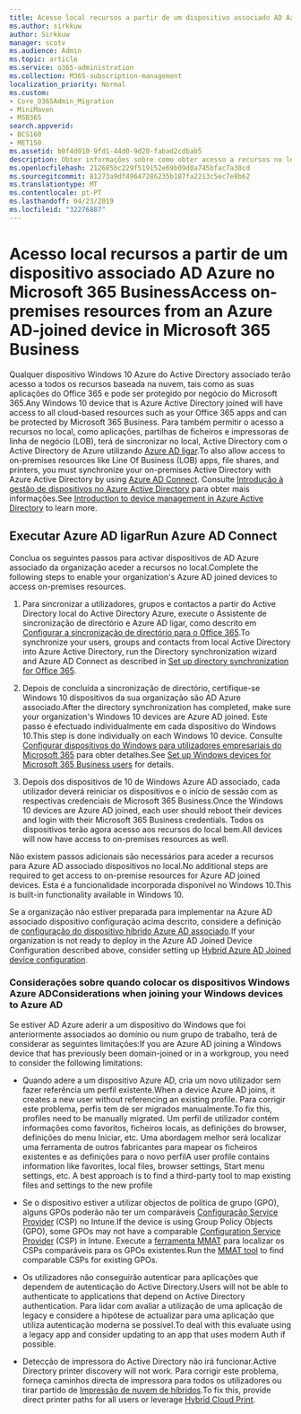 ```yaml
---
title: Acesso local recursos a partir de um dispositivo associado AD Azure no Microsoft 365 Business
ms.author: sirkkuw
author: Sirkkuw
manager: scotv
ms.audience: Admin
ms.topic: article
ms.service: o365-administration
ms.collection: M365-subscription-management
localization_priority: Normal
ms.custom:
- Core_O365Admin_Migration
- MiniMaven
- MSB365
search.appverid:
- BCS160
- MET150
ms.assetid: b0f4d010-9fd1-44d0-9d20-fabad2cdbab5
description: Obter informações sobre como obter acesso a recursos no local, tais como aplicações de linha de negócios, partilhas de ficheiros e impressoras a partir de um Azure Active Directory associado Windows 10 dispositivo.
ms.openlocfilehash: 212685bc229f519152e69b09d0a745bfac7a38cd
ms.sourcegitcommit: 81273a9df49647286235b187fa2213c5ec7e8b62
ms.translationtype: MT
ms.contentlocale: pt-PT
ms.lasthandoff: 04/23/2019
ms.locfileid: "32276887"
---
```

# <a name="access-on-premises-resources-from-an-azure-ad-joined-device-in-microsoft-365-business"></a><span data-ttu-id="e5657-103">Acesso local recursos a partir de um dispositivo associado AD Azure no Microsoft 365 Business</span><span class="sxs-lookup"><span data-stu-id="e5657-103">Access on-premises resources from an Azure AD-joined device in Microsoft 365 Business</span></span>

<span data-ttu-id="e5657-104">Qualquer dispositivo Windows 10 Azure do Active Directory associado terão acesso a todos os recursos baseada na nuvem, tais como as suas aplicações do Office 365 e pode ser protegido por negócio do Microsoft 365.</span><span class="sxs-lookup"><span data-stu-id="e5657-104">Any Windows 10 device that is Azure Active Directory joined will have access to all cloud-based resources such as your Office 365 apps and can be protected by Microsoft 365 Business.</span></span> <span data-ttu-id="e5657-105">Para também permitir o acesso a recursos no local, como aplicações, partilhas de ficheiros e impressoras de linha de negócio (LOB), terá de sincronizar no local, Active Directory com o Active Directory de Azure utilizando [Azure AD ligar](https://docs.microsoft.com/en-us/azure/active-directory/connect/active-directory-aadconnect).</span><span class="sxs-lookup"><span data-stu-id="e5657-105">To also allow access to on-premises resources like Line Of Business (LOB) apps, file shares, and printers, you must synchronize your on-premises Active Directory with Azure Active Directory by using [Azure AD Connect](https://docs.microsoft.com/en-us/azure/active-directory/connect/active-directory-aadconnect).</span></span> <span data-ttu-id="e5657-106">Consulte [Introdução à gestão de dispositivos no Azure Active Directory](https://docs.microsoft.com/en-us/azure/active-directory/device-management-introduction) para obter mais informações.</span><span class="sxs-lookup"><span data-stu-id="e5657-106">See [Introduction to device management in Azure Active Directory](https://docs.microsoft.com/en-us/azure/active-directory/device-management-introduction) to learn more.</span></span> 
  
## <a name="run-azure-ad-connect"></a><span data-ttu-id="e5657-107">Executar Azure AD ligar</span><span class="sxs-lookup"><span data-stu-id="e5657-107">Run Azure AD Connect</span></span>

<span data-ttu-id="e5657-108">Conclua os seguintes passos para activar dispositivos de AD Azure associado da organização aceder a recursos no local.</span><span class="sxs-lookup"><span data-stu-id="e5657-108">Complete the following steps to enable your organization's Azure AD joined devices to access on-premises resources.</span></span>
  
1. <span data-ttu-id="e5657-109">Para sincronizar a utilizadores, grupos e contactos a partir do Active Directory local do Active Directory Azure, execute o Assistente de sincronização de directório e Azure AD ligar, como descrito em [Configurar a sincronização de directório para o Office 365](https://support.office.com/article/1b3b5318-6977-42ed-b5c7-96fa74b08846).</span><span class="sxs-lookup"><span data-stu-id="e5657-109">To synchronize your users, groups and contacts from local Active Directory into Azure Active Directory, run the Directory synchronization wizard and Azure AD Connect as described in [Set up directory synchronization for Office 365](https://support.office.com/article/1b3b5318-6977-42ed-b5c7-96fa74b08846).</span></span>
    
2. <span data-ttu-id="e5657-110">Depois de concluída a sincronização de directório, certifique-se Windows 10 dispositivos da sua organização são AD Azure associado.</span><span class="sxs-lookup"><span data-stu-id="e5657-110">After the directory synchronization has completed, make sure your organization's Windows 10 devices are Azure AD joined.</span></span> <span data-ttu-id="e5657-111">Este passo é efectuado individualmente em cada dispositivo do Windows 10.</span><span class="sxs-lookup"><span data-stu-id="e5657-111">This step is done individually on each Windows 10 device.</span></span> <span data-ttu-id="e5657-112">Consulte [Configurar dispositivos do Windows para utilizadores empresariais do Microsoft 365](set-up-windows-devices.md) para obter detalhes.</span><span class="sxs-lookup"><span data-stu-id="e5657-112">See [Set up Windows devices for Microsoft 365 Business users](set-up-windows-devices.md) for details.</span></span> 
    
3. <span data-ttu-id="e5657-113">Depois dos dispositivos de 10 de Windows Azure AD associado, cada utilizador deverá reiniciar os dispositivos e o início de sessão com as respectivas credenciais de Microsoft 365 Business.</span><span class="sxs-lookup"><span data-stu-id="e5657-113">Once the Windows 10 devices are Azure AD joined, each user should reboot their devices and login with their Microsoft 365 Business credentials.</span></span> <span data-ttu-id="e5657-114">Todos os dispositivos terão agora acesso aos recursos do local bem.</span><span class="sxs-lookup"><span data-stu-id="e5657-114">All devices will now have access to on-premises resources as well.</span></span>
    
<span data-ttu-id="e5657-115">Não existem passos adicionais são necessários para aceder a recursos para Azure AD associado dispositivos no local.</span><span class="sxs-lookup"><span data-stu-id="e5657-115">No additional steps are required to get access to on-premise resources for Azure AD joined devices.</span></span> <span data-ttu-id="e5657-116">Esta é a funcionalidade incorporada disponível no Windows 10.</span><span class="sxs-lookup"><span data-stu-id="e5657-116">This is built-in functionality available in Windows 10.</span></span> 
  
<span data-ttu-id="e5657-117">Se a organização não estiver preparada para implementar na Azure AD associado dispositivo configuração acima descrito, considere a definição de [configuração do dispositivo híbrido Azure AD associado](manage-windows-devices.md).</span><span class="sxs-lookup"><span data-stu-id="e5657-117">If your organization is not ready to deploy in the Azure AD Joined Device Configuration described above, consider setting up [Hybrid Azure AD Joined device configuration](manage-windows-devices.md).</span></span>
  
### <a name="considerations-when-joining-your-windows-devices-to-azure-ad"></a><span data-ttu-id="e5657-118">Considerações sobre quando colocar os dispositivos Windows Azure AD</span><span class="sxs-lookup"><span data-stu-id="e5657-118">Considerations when joining your Windows devices to Azure AD</span></span>

<span data-ttu-id="e5657-119">Se estiver AD Azure aderir a um dispositivo do Windows que foi anteriormente associados ao domínio ou num grupo de trabalho, terá de considerar as seguintes limitações:</span><span class="sxs-lookup"><span data-stu-id="e5657-119">If you are Azure AD joining a Windows device that has previously been domain-joined or in a workgroup, you need to consider the following limitations:</span></span>
  
- <span data-ttu-id="e5657-120">Quando adere a um dispositivo Azure AD, cria um novo utilizador sem fazer referência um perfil existente.</span><span class="sxs-lookup"><span data-stu-id="e5657-120">When a device Azure AD joins, it creates a new user without referencing an existing profile.</span></span> <span data-ttu-id="e5657-121">Para corrigir este problema, perfis tem de ser migrados manualmente.</span><span class="sxs-lookup"><span data-stu-id="e5657-121">To fix this, profiles need to be manually migrated.</span></span> <span data-ttu-id="e5657-122">Um perfil de utilizador contém informações como favoritos, ficheiros locais, as definições do browser, definições do menu Iniciar, etc. Uma abordagem melhor será localizar uma ferramenta de outros fabricantes para mapear os ficheiros existentes e as definições para o novo perfil</span><span class="sxs-lookup"><span data-stu-id="e5657-122">A user profile contains information like favorites, local files, browser settings, Start menu settings, etc. A best approach is to find a third-party tool to map existing files and settings to the new profile</span></span>
    
- <span data-ttu-id="e5657-123">Se o dispositivo estiver a utilizar objectos de política de grupo (GPO), alguns GPOs poderão não ter um comparáveis [Configuração Service Provider](https://docs.microsoft.com/windows/configuration/provisioning-packages/how-it-pros-can-use-configuration-service-providers) (CSP) no Intune.</span><span class="sxs-lookup"><span data-stu-id="e5657-123">If the device is using Group Policy Objects (GPO), some GPOs may not have a comparable [Configuration Service Provider](https://docs.microsoft.com/windows/configuration/provisioning-packages/how-it-pros-can-use-configuration-service-providers) (CSP) in Intune.</span></span> <span data-ttu-id="e5657-124">Execute a [ferramenta MMAT](https://www.microsoft.com/download/details.aspx?id=45520) para localizar os CSPs comparáveis para os GPOs existentes.</span><span class="sxs-lookup"><span data-stu-id="e5657-124">Run the [MMAT tool](https://www.microsoft.com/download/details.aspx?id=45520) to find comparable CSPs for existing GPOs.</span></span> 
    
- <span data-ttu-id="e5657-125">Os utilizadores não conseguirão autenticar para aplicações que dependem de autenticação do Active Directory.</span><span class="sxs-lookup"><span data-stu-id="e5657-125">Users will not be able to authenticate to applications that depend on Active Directory authentication.</span></span> <span data-ttu-id="e5657-126">Para lidar com avaliar a utilização de uma aplicação de legacy e considere a hipótese de actualizar para uma aplicação que utiliza autenticação moderna se possível.</span><span class="sxs-lookup"><span data-stu-id="e5657-126">To deal with this evaluate using a legacy app and consider updating to an app that uses modern Auth if possible.</span></span>
    
- <span data-ttu-id="e5657-127">Detecção de impressora do Active Directory não irá funcionar.</span><span class="sxs-lookup"><span data-stu-id="e5657-127">Active Directory printer discovery will not work.</span></span> <span data-ttu-id="e5657-128">Para corrigir este problema, forneça caminhos directa de impressora para todos os utilizadores ou tirar partido de [Impressão de nuvem de híbridos](https://docs.microsoft.com/windows-server/administration/hybrid-cloud-print/hybrid-cloud-print-deploy).</span><span class="sxs-lookup"><span data-stu-id="e5657-128">To fix this, provide direct printer paths for all users or leverage [Hybrid Cloud Print](https://docs.microsoft.com/windows-server/administration/hybrid-cloud-print/hybrid-cloud-print-deploy).</span></span>
    

